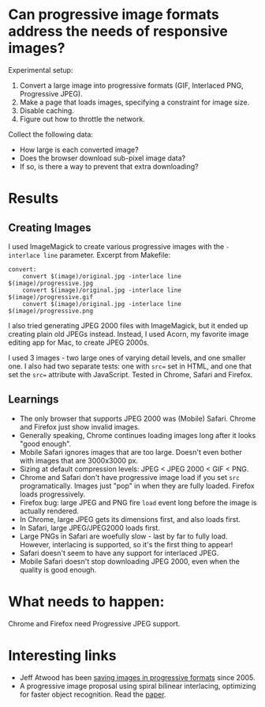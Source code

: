 # Can progressive image formats address the needs of responsive images?

Experimental setup:

1. Convert a large image into progressive formats (GIF, Interlaced PNG,
Progressive JPEG).
2. Make a page that loads images, specifying a constraint for image size.
3. Disable caching.
4. Figure out how to throttle the network.

Collect the following data:

- How large is each converted image?
- Does the browser download sub-pixel image data?
- If so, is there a way to prevent that extra downloading?

# Results

## Creating Images

I used ImageMagick to create various progressive images with the
`-interlace line` parameter. Excerpt from Makefile:

    convert:
        convert $(image)/original.jpg -interlace line $(image)/progressive.jpg
        convert $(image)/original.jpg -interlace line $(image)/progressive.gif
        convert $(image)/original.jpg -interlace line $(image)/progressive.png

I also tried generating JPEG 2000 files with ImageMagick, but it ended
up creating plain old JPEGs instead. Instead, I used Acorn, my favorite
image editing app for Mac, to create JPEG 2000s.

I used 3 images - two large ones of varying detail levels, and one
smaller one. I also had two separate tests: one with `src=` set in HTML,
and one that set the `src=` attribute with JavaScript. Tested in Chrome,
Safari and Firefox.

## Learnings

- The only browser that supports JPEG 2000 was (Mobile) Safari. Chrome
  and Firefox just show invalid images.
- Generally speaking, Chrome continues loading images long after it
  looks "good enough".
- Mobile Safari ignores images that are too large. Doesn't even bother
  with images that are 3000x3000 px.
- Sizing at default compression levels: JPEG < JPEG 2000 < GIF < PNG.
- Chrome and Safari don't have progressive image load if you set `src`
  programatically. Images just "pop" in when they are fully loaded.
  Firefox loads progressively.
- Firefox bug: large JPEG and PNG fire `load` event long before the
  image is actually rendered.
- In Chrome, large JPEG gets its dimensions first, and also loads first.
- In Safari, large JPEG/JPEG2000 loads first.
- Large PNGs in Safari are woefully slow - last by far to fully load.
  However, interlacing is supported, so it's the first thing to appear!
- Safari doesn't seem to have any support for interlaced JPEG.
- Mobile Safari doesn't stop downloading JPEG 2000, even when the
  quality is good enough.

# What needs to happen:

Chrome and Firefox need Progressive JPEG support.

# Interesting links

- Jeff Atwood has been [saving images in progressive formats][atwood]
  since 2005.
- A progressive image proposal using spiral bilinear interlacing,
  optimizing for faster object recognition. Read the [paper][harrison].

[atwood]: http://www.codinghorror.com/blog/2005/12/progressive-image-rendering.html
[harrison]: http://chrisharrison.net/projects/imageloading/ProgressiveImageLoading.pdf

